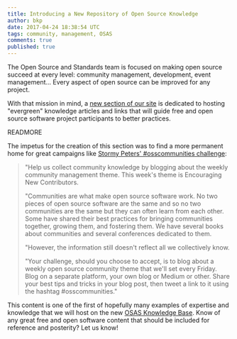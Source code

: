 ```yaml
---
title: Introducing a New Repository of Open Source Knowledge
author: bkp
date: 2017-04-24 18:38:54 UTC
tags: community, management, OSAS
comments: true
published: true
---
```


The Open Source and Standards team is focused on making open source succeed at every level: community management, development, event management... Every aspect of open source can be improved for any project.

With that mission in mind, a [new section of our site](/knowledge/) is dedicated to hosting "evergreen" knowledge articles and links that will guide free and open source software project participants to better practices.

READMORE

The impetus for the creation of this section was to find a more permanent home for great campaigns like [Stormy Peters' #osscommunities challenge](https://opensource.com/article/17/4/blogging-challenge-open-source-community):

<blockquote>
  "Help us collect community knowledge by blogging about the weekly community management theme. This week's theme is Encouraging New Contributors.

  "Communities are what make open source software work. No two pieces of open source software are the same and so no two communities are the same but they can often learn from each other. Some have shared their best practices for bringing communities together, growing them, and fostering them. We have several books about communities and several conferences dedicated to them.

  "However, the information still doesn't reflect all we collectively know.

  "Your challenge, should you choose to accept, is to blog about a weekly open source community theme that we'll set every Friday. Blog on a separate platform, your own blog or Medium or other. Share your best tips and tricks in your blog post, then tweet a link to it using the hashtag #osscommunities."
</blockquote>

This content is one of the first of hopefully many examples of expertise and knowledge that we will host on the new [OSAS Knowledge Base](/knowledge/). Know of any great free and open software content that should be included for reference and posterity? Let us know!
